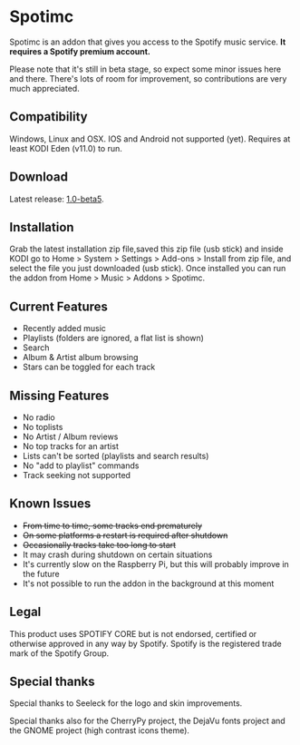 Spotimc
=======
Spotimc is an addon that gives you access to the Spotify music service. <b>It requires a Spotify premium account.</b>

Please note that it's still in beta stage, so expect some minor issues here and there. There's lots of room for improvement, so contributions are very much appreciated.


Compatibility
-------------------
Windows, Linux and OSX. IOS and Android not supported (yet). Requires at least KODI Eden (v11.0) to run.

Download
--------
Latest release: [1.0-beta5](http://azkotoki.org/downloads/script-audio-spotimc-1-0-beta5/).

Installation
------------
Grab the latest installation zip file,saved this zip file (usb stick) and inside KODI go to Home > System > Settings > Add-ons > Install from zip file, and select the file you just downloaded (usb stick). Once installed you can run the addon from Home > Music > Addons > Spotimc.

Current Features
----------------
* Recently added music
* Playlists (folders are ignored, a flat list is shown)
* Search
* Album & Artist album browsing
* Stars can be toggled for each track


Missing Features
----------------
* No radio
* No toplists
* No Artist / Album reviews
* No top tracks for an artist
* Lists can't be sorted (playlists and search results)
* No "add to playlist" commands
* Track seeking not supported


Known Issues
------------
* ~~From time to time, some tracks end prematurely~~
* ~~On some platforms a restart is required after shutdown~~
* ~~Occasionally tracks take too long to start~~
* It may crash during shutdown on certain situations
* It's currently slow on the Raspberry Pi, but this will probably improve in the future
* It's not possible to run the addon in the background at this moment


Legal
-----
This product uses SPOTIFY CORE but is not endorsed, certified or otherwise approved in any way by Spotify. Spotify is the registered trade mark of the Spotify Group.


Special thanks
--------------
Special thanks to Seeleck for the logo and skin improvements.

Special thanks also for the CherryPy project, the DejaVu fonts project and the GNOME project (high contrast icons theme).
